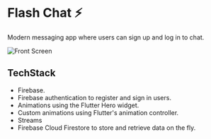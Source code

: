 


# Flash Chat ⚡️

Modern messaging app where users can sign up and log in to chat.

![Front Screen](https://github.com/londonappbrewery/Images/blob/master/flash_chat_flutter_demo.gif)

## TechStack

- Firebase.
- Firebase authentication to register and sign in users.
- Animations using the Flutter Hero widget.
- Custom animations using Flutter's animation controller. 
- Streams
- Firebase Cloud Firestore to store and retrieve data on the fly.
